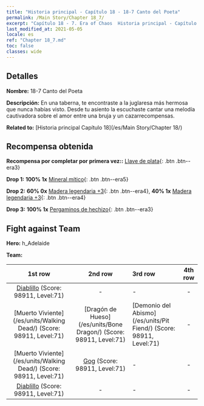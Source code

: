 ```yaml
---
title: "Historia principal - Capítulo 18 - 18-7 Canto del Poeta"
permalink: /Main Story/Chapter 18_7/
excerpt: "Capítulo 18 - 7. Era of Chaos  Historia principal - Capítulo 18_7. 18-7 Canto del Poeta"
last_modified_at: 2021-05-05
locale: es
ref: "Chapter 18_7.md"
toc: false
classes: wide
---
```


## Detalles

 **Nombre:** 18-7 Canto del Poeta

 **Descripción:** En una taberna, te encontraste a la juglaresa más hermosa que nunca habías visto. Desde tu asiento la escuchaste cantar una melodía cautivadora sobre el amor entre una bruja y un cazarrecompensas.

 **Related to:** [Historia principal Capítulo 18](/es/Main Story/Chapter 18/)

## Recompensa obtenida

 **Recompensa por completar por primera vez::** [Llave de plata](/ItemsES/con_693/){: .btn .btn--era3}

 **Drop 1:** **100% 1x** [Mineral mítico](/ItemsES/mat_61/){: .btn .btn--era5}

 **Drop 2:** **60% 0x** [Madera legendaria +3](/ItemsES/mat_55/){: .btn .btn--era4}, **40% 1x** [Madera legendaria +3](/ItemsES/mat_55/){: .btn .btn--era4}

 **Drop 3:** **100% 1x** [Pergaminos de hechizo](/ItemsES/con_694/){: .btn .btn--era3}


## Fight against Team
 **Hero:** h_Adelaide

 **Team:**


  | 1st row | 2nd row | 3rd row | 4th row |
  |:----:|:----:|:----|:----:|
  | [Diablillo](/es/units/Imp/) (Score: 98911, Level:71)  | - | - | - |
  | [Muerto Viviente](/es/units/Walking Dead/) (Score: 98911, Level:71)  | [Dragón de Hueso](/es/units/Bone Dragon/) (Score: 98911, Level:71)  | [Demonio del Abismo](/es/units/Pit Fiend/) (Score: 98911, Level:71)  | - |
  | [Muerto Viviente](/es/units/Walking Dead/) (Score: 98911, Level:71)  | [Gog](/es/units/Gog/) (Score: 98911, Level:71)  | - | - |
  | [Diablillo](/es/units/Imp/) (Score: 98911, Level:71)  | - | - | - |


